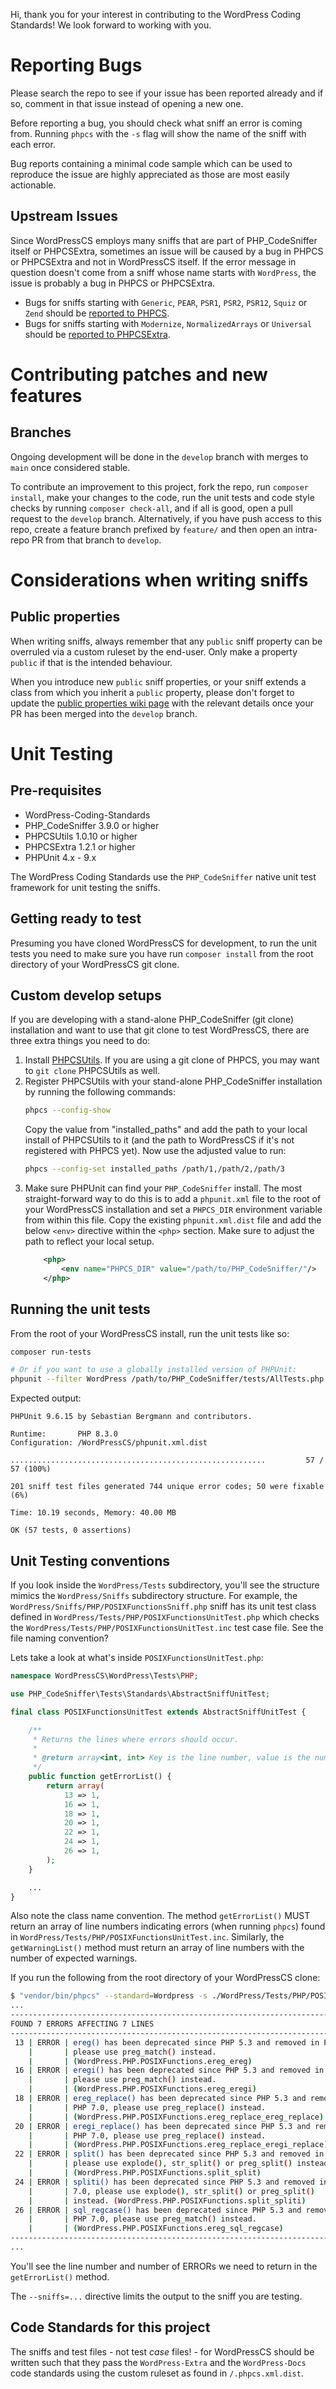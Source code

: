 Hi, thank you for your interest in contributing to the WordPress Coding Standards! We look forward to working with you.

# Reporting Bugs

Please search the repo to see if your issue has been reported already and if so, comment in that issue instead of opening a new one.

Before reporting a bug, you should check what sniff an error is coming from.
Running `phpcs` with the `-s` flag will show the name of the sniff with each error.

Bug reports containing a minimal code sample which can be used to reproduce the issue are highly appreciated as those are most easily actionable.

## Upstream Issues

Since WordPressCS employs many sniffs that are part of PHP_CodeSniffer itself or PHPCSExtra, sometimes an issue will be caused by a bug in PHPCS or PHPCSExtra and not in WordPressCS itself.
If the error message in question doesn't come from a sniff whose name starts with `WordPress`, the issue is probably a bug in PHPCS or PHPCSExtra.

* Bugs for sniffs starting with `Generic`, `PEAR`, `PSR1`, `PSR2`, `PSR12`, `Squiz` or `Zend` should be [reported to PHPCS](https://github.com/PHPCSStandards/PHP_CodeSniffer/issues).
* Bugs for sniffs starting with `Modernize`, `NormalizedArrays` or `Universal` should be [reported to PHPCSExtra](https://github.com/PHPCSStandards/PHPCSExtra/issues).

# Contributing patches and new features

## Branches

Ongoing development will be done in the `develop` branch with merges to `main` once considered stable.

To contribute an improvement to this project, fork the repo, run `composer install`, make your changes to the code, run the unit tests and code style checks by running `composer check-all`, and if all is good, open a pull request to the `develop` branch.
Alternatively, if you have push access to this repo, create a feature branch prefixed by `feature/` and then open an intra-repo PR from that branch to `develop`.

# Considerations when writing sniffs

## Public properties

When writing sniffs, always remember that any `public` sniff property can be overruled via a custom ruleset by the end-user.
Only make a property `public` if that is the intended behaviour.

When you introduce new `public` sniff properties, or your sniff extends a class from which you inherit a `public` property, please don't forget to update the [public properties wiki page](https://github.com/WordPress/WordPress-Coding-Standards/wiki/Customizable-sniff-properties) with the relevant details once your PR has been merged into the `develop` branch.

# Unit Testing

## Pre-requisites
* WordPress-Coding-Standards
* PHP_CodeSniffer 3.9.0 or higher
* PHPCSUtils 1.0.10 or higher
* PHPCSExtra 1.2.1 or higher
* PHPUnit 4.x - 9.x

The WordPress Coding Standards use the `PHP_CodeSniffer` native unit test framework for unit testing the sniffs.

## Getting ready to test

Presuming you have cloned WordPressCS for development, to run the unit tests you need to make sure you have run `composer install` from the root directory of your WordPressCS git clone.

## Custom develop setups

If you are developing with a stand-alone PHP_CodeSniffer (git clone) installation and want to use that git clone to test WordPressCS, there are three extra things you need to do:
1. Install [PHPCSUtils](https://github.com/PHPCSStandards/PHPCSUtils).
    If you are using a git clone of PHPCS, you may want to `git clone` PHPCSUtils as well.
2. Register PHPCSUtils with your stand-alone PHP_CodeSniffer installation by running the following commands:
    ```bash
    phpcs --config-show
    ```
    Copy the value from "installed_paths" and add the path to your local install of PHPCSUtils to it (and the path to WordPressCS if it's not registered with PHPCS yet).
    Now use the adjusted value to run:
    ```bash
    phpcs --config-set installed_paths /path/1,/path/2,/path/3
    ```
3. Make sure PHPUnit can find your `PHP_CodeSniffer` install.
    The most straight-forward way to do this is to add a `phpunit.xml` file to the root of your WordPressCS installation and set a `PHPCS_DIR` environment variable from within this file.
    Copy the existing `phpunit.xml.dist` file and add the below `<env>` directive within the `<php>` section. Make sure to adjust the path to reflect your local setup.
    ```xml
        <php>
            <env name="PHPCS_DIR" value="/path/to/PHP_CodeSniffer/"/>
        </php>
    ```

## Running the unit tests

From the root of your WordPressCS install, run the unit tests like so:
```bash
composer run-tests

# Or if you want to use a globally installed version of PHPUnit:
phpunit --filter WordPress /path/to/PHP_CodeSniffer/tests/AllTests.php
```

Expected output:
```
PHPUnit 9.6.15 by Sebastian Bergmann and contributors.

Runtime:       PHP 8.3.0
Configuration: /WordPressCS/phpunit.xml.dist

.........................................................         57 / 57 (100%)

201 sniff test files generated 744 unique error codes; 50 were fixable (6%)

Time: 10.19 seconds, Memory: 40.00 MB

OK (57 tests, 0 assertions)
```

## Unit Testing conventions

If you look inside the `WordPress/Tests` subdirectory, you'll see the structure mimics the `WordPress/Sniffs` subdirectory structure. For example, the `WordPress/Sniffs/PHP/POSIXFunctionsSniff.php` sniff has its unit test class defined in `WordPress/Tests/PHP/POSIXFunctionsUnitTest.php` which checks the `WordPress/Tests/PHP/POSIXFunctionsUnitTest.inc` test case file. See the file naming convention?

Lets take a look at what's inside `POSIXFunctionsUnitTest.php`:

```php
namespace WordPressCS\WordPress\Tests\PHP;

use PHP_CodeSniffer\Tests\Standards\AbstractSniffUnitTest;

final class POSIXFunctionsUnitTest extends AbstractSniffUnitTest {

	/**
	 * Returns the lines where errors should occur.
	 *
	 * @return array<int, int> Key is the line number, value is the number of expected errors.
	 */
	public function getErrorList() {
		return array(
			13 => 1,
			16 => 1,
			18 => 1,
			20 => 1,
			22 => 1,
			24 => 1,
			26 => 1,
		);
	}

    ...
}
```

Also note the class name convention. The method `getErrorList()` MUST return an array of line numbers indicating errors (when running `phpcs`) found in `WordPress/Tests/PHP/POSIXFunctionsUnitTest.inc`. Similarly, the `getWarningList()` method must return an array of line numbers with the number of expected warnings.

If you run the following from the root directory of your WordPressCS clone:

```sh
$ "vendor/bin/phpcs" --standard=Wordpress -s ./WordPress/Tests/PHP/POSIXFunctionsUnitTest.inc --sniffs=WordPress.PHP.POSIXFunctions
...
--------------------------------------------------------------------------------
FOUND 7 ERRORS AFFECTING 7 LINES
--------------------------------------------------------------------------------
 13 | ERROR | ereg() has been deprecated since PHP 5.3 and removed in PHP 7.0,
    |       | please use preg_match() instead.
    |       | (WordPress.PHP.POSIXFunctions.ereg_ereg)
 16 | ERROR | eregi() has been deprecated since PHP 5.3 and removed in PHP 7.0,
    |       | please use preg_match() instead.
    |       | (WordPress.PHP.POSIXFunctions.ereg_eregi)
 18 | ERROR | ereg_replace() has been deprecated since PHP 5.3 and removed in
    |       | PHP 7.0, please use preg_replace() instead.
    |       | (WordPress.PHP.POSIXFunctions.ereg_replace_ereg_replace)
 20 | ERROR | eregi_replace() has been deprecated since PHP 5.3 and removed in
    |       | PHP 7.0, please use preg_replace() instead.
    |       | (WordPress.PHP.POSIXFunctions.ereg_replace_eregi_replace)
 22 | ERROR | split() has been deprecated since PHP 5.3 and removed in PHP 7.0,
    |       | please use explode(), str_split() or preg_split() instead.
    |       | (WordPress.PHP.POSIXFunctions.split_split)
 24 | ERROR | spliti() has been deprecated since PHP 5.3 and removed in PHP
    |       | 7.0, please use explode(), str_split() or preg_split()
    |       | instead. (WordPress.PHP.POSIXFunctions.split_spliti)
 26 | ERROR | sql_regcase() has been deprecated since PHP 5.3 and removed in
    |       | PHP 7.0, please use preg_match() instead.
    |       | (WordPress.PHP.POSIXFunctions.ereg_sql_regcase)
--------------------------------------------------------------------------------
...
```
You'll see the line number and number of ERRORs we need to return in the `getErrorList()` method.

The `--sniffs=...` directive limits the output to the sniff you are testing.

## Code Standards for this project

The sniffs and test files - not test _case_ files! - for WordPressCS should be written such that they pass the `WordPress-Extra` and the `WordPress-Docs` code standards using the custom ruleset as found in `/.phpcs.xml.dist`.
